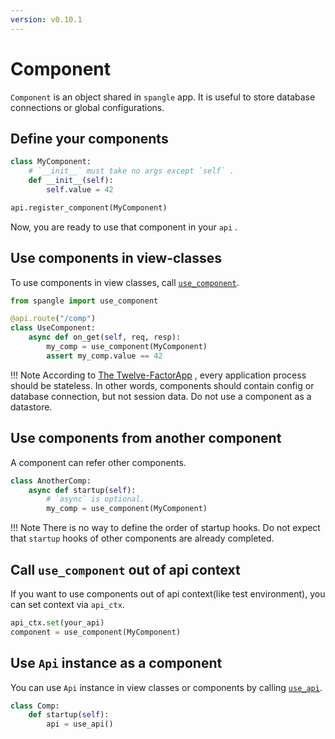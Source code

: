 ```yaml
---
version: v0.10.1
---
```


# Component

`Component` is an object shared in `spangle` app. It is useful to store database connections or global configurations.

## Define your components

```python
class MyComponent:
    # `__init__` must take no args except `self` .
    def __init__(self):
        self.value = 42

api.register_component(MyComponent)

```

Now, you are ready to use that component in your `api` .

## Use components in view-classes

To use components in view classes, call [`use_component`](api/component-py.md#use_component).

```python
from spangle import use_component

@api.route("/comp")
class UseComponent:
    async def on_get(self, req, resp):
        my_comp = use_component(MyComponent)
        assert my_comp.value == 42

```

!!! Note
According to [The Twelve-FactorApp](https://12factor.net/processes) , every application process should be stateless. In other words, components should contain config or database connection, but not session data. Do not use a component as a datastore.

## Use components from another component

A component can refer other components.

```python
class AnotherComp:
    async def startup(self):
        # `async` is optional.
        my_comp = use_component(MyComponent)

```

!!! Note
There is no way to define the order of startup hooks. Do not expect that `startup` hooks of other components are already completed.

## Call `use_component` out of api context

If you want to use components out of api context(like test environment), you can set context via `api_ctx`.

```python
api_ctx.set(your_api)
component = use_component(MyComponent)
```

## Use `Api` instance as a component

You can use `Api` instance in view classes or components by calling [`use_api`](api/component-py.md#use_api).

```python
class Comp:
    def startup(self):
        api = use_api()

```
